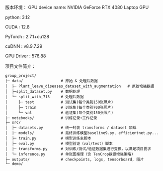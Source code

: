 版本环境：
GPU device name: NVIDIA GeForce RTX 4080 Laptop GPU

python: 3.12

CUDA : 12.8

PyTorch : 2.7.1+cu128

cuDNN : v8.9.7.29

GPU Driver : 576.88

项目文件简介：
```
group_project/
├─ data/                 # 原始 & 处理后数据
│  ├─ Plant_leave_diseases_dataset_with_augmentation   # 原始增强数据
│  ├─split_dataset.py    # 数据处理
│  └─ split_with_713     # 处理后数据
│     ├─ test            # 测试集(每个类别150张照片)
│     ├─ train           # 训练集(每个类别700张照片)
│     └─ val             # 验证集(每个类别150张照片)
├─ notebooks/            # 训练记录+工作记录
├─ src/
│  ├─ datasets.py        # 统一封装 transforms / dataset 加载
│  ├─ models/            # 最终训练模型baseline9.py, efficientnet.py...
│  ├─ train.py           # 模型训练主脚本
│  ├─ eval.py            # 模型验证（val/test）脚本
│  ├─ transforms.py      # 对训练/测试/验证数据集进行变换，以满足项目要求
│  └─ inference.py       # 单张图推理（含 TenCrop数据增强策略)
├─ outputs/              # checkpoints, logs, tensorboard, 图片
└─ demo/
```
